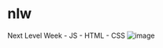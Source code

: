 # nlw
Next Level Week - JS - HTML - CSS
![image](https://user-images.githubusercontent.com/39463849/232837798-61407bdb-fa4d-48ca-a263-359b31e0f88c.png)
